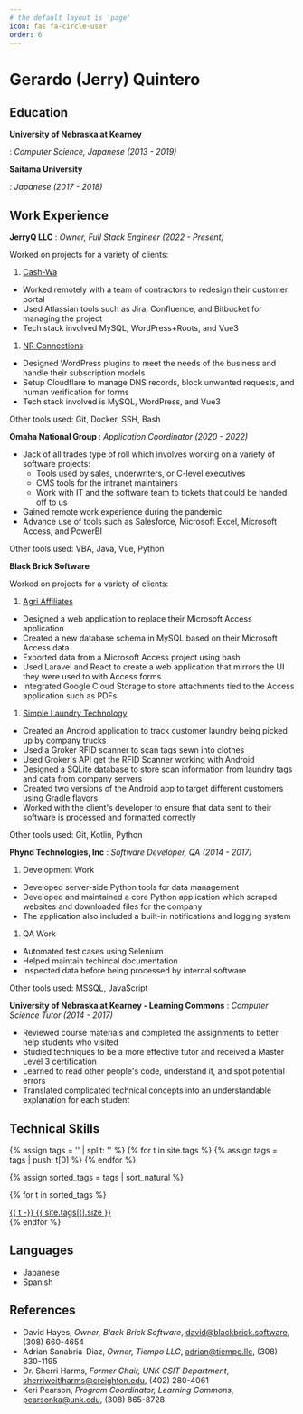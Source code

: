 ```yaml
---
# the default layout is 'page'
icon: fas fa-circle-user
order: 6
---
```


# Gerardo (Jerry) Quintero

## Education

**University of Nebraska at Kearney** 

: _Computer Science, Japanese (2013 - 2019)_

**Saitama University**

: _Japanese (2017 - 2018)_

## Work Experience

**JerryQ LLC**
: _Owner, Full Stack Engineer (2022 - Present)_

Worked on projects for a variety of clients:

1. [Cash-Wa](https://web.cashwa.com/)
  - Worked remotely with a team of contractors to redesign their customer portal
  - Used Atlassian tools such as Jira, Confluence, and Bitbucket for managing the project
  - Tech stack involved MySQL, WordPress+Roots, and Vue3
1. [NR Connections](https://nrconnections.com/)
  - Designed WordPress plugins to meet the needs of the business and handle their subscription models
  - Setup Cloudflare to manage DNS records, block unwanted requests, and human verification for forms
  - Tech stack involved is MySQL, WordPress, and Vue3

Other tools used: Git, Docker, SSH, Bash  

**Omaha National Group**
: _Application Coordinator (2020 - 2022)_

- Jack of all trades type of roll which involves working on a variety of software projects:
  - Tools used by sales, underwriters, or C-level executives
  - CMS tools for the intranet maintainers
  - Work with IT and the software team to tickets that could be handed off to us
- Gained remote work experience during the pandemic
- Advance use of tools such as Salesforce, Microsoft Excel, Microsoft Access, and PowerBI

Other tools used: VBA, Java, Vue, Python 

**Black Brick Software**

Worked on projects for a variety of clients:

1. [Agri Affiliates](https://agriaffiliates.com/)
  - Designed a web application to replace their Microsoft Access application
  - Created a new database schema in MySQL based on their Microsoft Access data
  - Exported data from a Microsoft Access project using bash
  - Used Laravel and React to create a web application that mirrors the UI they were used to with Access forms
  - Integrated Google Cloud Storage to store attachments tied to the Access application such as PDFs

1. [Simple Laundry Technology](https://simplelaundrytechnology.com/)
  - Created an Android application to track customer laundry being picked up by company trucks
  - Used a Groker RFID scanner to scan tags sewn into clothes
  - Used Groker's API get the RFID Scanner working with Android
  - Designed a SQLite database to store scan information from laundry tags and data from company servers
  - Created two versions of the Android app to target different customers using Gradle flavors
  - Worked with the client's developer to ensure that data sent to their software is processed and formatted correctly

Other tools used: Git, Kotlin, Python

**Phynd Technologies, Inc**
: _Software Developer, QA (2014 - 2017)_

1. Development Work
  - Developed server-side Python tools for data management
  - Developed and maintained a core Python application which scraped websites and downloaded files for the company
  - The application also included a built-in notifications and logging system
1. QA Work
  - Automated test cases using Selenium
  - Helped maintain techincal documentation
  - Inspected data before being processed by internal software

Other tools used: MSSQL, JavaScript

**University of Nebraska at Kearney - Learning Commons**
: _Computer Science Tutor (2014 - 2017)_

- Reviewed course materials and completed the assignments to better help students who visited
- Studied techniques to be a more effective tutor and received a Master Level 3 certification
- Learned to read other people's code, understand it, and spot potential errors
- Translated complicated technical concepts into an understandable explanation for each student 

## Technical Skills

<div id="tags" class="d-flex flex-wrap mx-xl-2">
  {% assign tags = '' | split: '' %}
  {% for t in site.tags %}
    {% assign tags = tags | push: t[0] %}
  {% endfor %}

  {% assign sorted_tags = tags | sort_natural %}

  {% for t in sorted_tags %}
    <div>
      <a class="tag" href="{{ t | slugify | url_encode | prepend: '/tags/' | append: '/' | relative_url }}">
        {{ t -}}
        <span class="text-muted">{{ site.tags[t].size }}</span>
      </a>
    </div>
  {% endfor %}
</div>

## Languages

- Japanese
- Spanish

## References

- David Hayes, _Owner, Black Brick Software_, [david@blackbrick.software](mailto:david@blackbrick.software), (308) 660-4654
- Adrian Sanabria-Diaz, _Owner, Tiempo LLC_, [adrian@tiempo.llc](mailto:adrian@tiempo.llc), (308) 830-1195
- Dr. Sherri Harms, _Former Chair, UNK CSIT Department_, [sherriweitlharms@creighton.edu](mailto:sherriweitlharms@creighton.edu), (402) 280-4061
- Keri Pearson, _Program Coordinator, Learning Commons_, [pearsonka@unk.edu](mailto:pearsonka@unk.edu), (308) 865-8728

